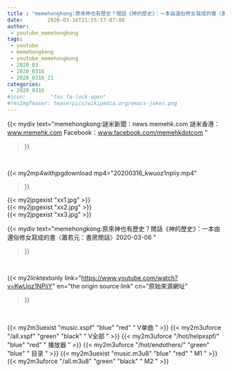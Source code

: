 ```yaml
---
title : "memehongkong:原來神也有歷史？閒話《神的歷史》：一本由還俗修女寫成的書〈蕭若元：書房閒話〉2020-03-06 "
date:        2020-03-16T21:55:57-07:00
author:
 - youtube_memehongkong
tags:
 - youtube
 - memehongkong
 - youtube_memehongkong
 - 2020_03
 - 2020_0316
 - 2020_0316_21
categories:
 - 2020_0316
#icon:        "fas fa-lock-open"
#resImgTeaser: teaserpics/wikipedia.org/emacs-jokes.png
---
```


{{< mydiv text="memehongkong:謎米新聞：news.memehk.com 謎米香港： www.memehk.com Facebook：www.facebook.com/memehkdotcom "
>}}
<br>


{{< my2mp4withjpgdownload mp4="20200316_kwuoz1npiiy.mp4"
>}}

{{< my2jpgexist "xx1.jpg" >}}<br>
{{< my2jpgexist "xx2.jpg" >}}<br>
{{< my2jpgexist "xx3.jpg" >}}<br>



{{< mydiv text="memehongkong:原來神也有歷史？閒話《神的歷史》：一本由還俗修女寫成的書〈蕭若元：書房閒話〉2020-03-06 "
>}}
<br>

{{< my2linktextonly link="https://www.youtube.com/watch?v=KwUoz1NPiiY"
en="the origin source link" cn="原始來源網址"
>}}


<br>

{{< my2m3uexist "music.xspf"        "blue"   "red"    " V单曲 " >}} {{< my2m3uforce "/all.xspf"         "green"  "black"  " V全部 " >}} {{< my2m3uforce "/hot/helpxspf/"    "blue"   "red"    " 播放器 " >}} {{< my2m3uforce "/hot/endothers/"   "green"  "blue"   " 目录 " >}} {{< my2m3uexist "music.m3u8"        "blue"   "red"    " M1 " >}} {{< my2m3uforce "/all.m3u8"         "green"  "black"  " M2 " >}} 
